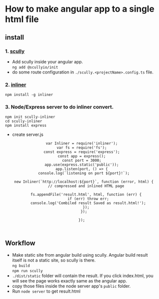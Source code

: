 # How to make angular app to a single html file

## install
### 1. [scully](https://scully.io/docs/getting-started/)
- Add scully inside your angular app.
<br/>`ng add @scullyio/init`
- do some route configuration in `./scully.<projectName>.config.ts` file.

### 2. [inliner](https://github.com/remy/inliner)
`npm install -g inliner`

### 3. Node/Express server to do inliner convert.
`npm init scully-inliner`<br/>
`cd scully-inliner`<br/>
`npm install express`

- create server.js<br/>

<html>
  <header>

    var Inliner = require('inliner');
    var fs = require('fs');
    const express = require('express');
    const app = express();
    const port = 3000;
    app.use(express.static('public'));
    app.listen(port, () => {
      console.log(`listening on port ${port}!`);

      new Inliner(`http://localhost:${port}`, function (error, html) {
        // compressed and inlined HTML page

        fs.appendFile('result.html', html, function (err) {
          if (err) throw err;
          console.log('Combiled result Saved as result.html!');
        });
      });

    });
    
  </header>
</html>

## Workflow
- Make static site from angular build using scully. Angular build result itself is not a static site, so scully is there.<br/>
`ng build`<br/>
`npm run scully`
- `./dist/static` folder will contain the result. If you click index.html, you will see the page works exactly same as the angular app.
- copy those files inside the node server app's `public` folder.
- Run `node server` to get result.html





